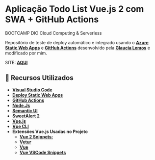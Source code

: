 # Aplicação Todo List Vue.js 2 com SWA + GitHub Actions 
BOOTCAMP DIO Cloud Computing & Serverless

Repositório de teste de deploy automático e integrado usando o **[Azure Static Web Apps](https://docs.microsoft.com/azure/static-web-apps/?WT.mc_id=vuechatapp_swa-github-gllemos)** e **[GitHub Actions](https://help.github.com/pt/actions)** desenvolvido pela **[Glaucia Lemos](https://github.com/glaucia86/vuejs-todolist-swa)** e modificado por mim.

SITE: **[AQUI](https://ashy-dune-03a658d10.azurestaticapps.net/)**

## 🚀 Recursos Utilizados

* **[Visual Studio Code](https://code.visualstudio.com/?WT.mc_id=vuechatapp_swa-github-gllemos)**
* **[Deploy Static Web Apps](https://docs.microsoft.com/azure/static-web-apps/?WT.mc_id=vuechatapp_swa-github-gllemos)**
* **[GitHub Actions](https://help.github.com/pt/actions)**
* **[Node.Js](https://nodejs.org/en/)**
* **[Semantic UI](https://semantic-ui.com/)**
* **[SweetAlert 2](https://sweetalert2.github.io/)**
* **[Vue.js](https://vuejs.org/)**
* **[Vue CLI](https://cli.vuejs.org/)**
* **Extensões Vue.js Usadas no Projeto**
    - **[Vue 2 Snippets:](https://marketplace.visualstudio.com/items?itemName=hollowtree.vue-snippets&WT.mc_id=vuechatapp_swa-github-gllemos)**
    - **[Vetur](https://marketplace.visualstudio.com/items?itemName=octref.vetur&WT.mc_id=vuechatapp_swa-github-gllemos)**
    - **[Vue](https://marketplace.visualstudio.com/items?itemName=liuji-jim.vue&WT.mc_id=vuechatapp_swa-github-gllemos)**
    - **[Vue VSCode Snippets](https://marketplace.visualstudio.com/items?itemName=sdras.vue-vscode-snippets&WT.mc_id=vuechatapp_swa-github-gllemos)**
